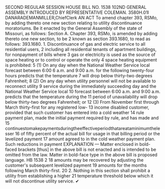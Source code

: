 SECOND REGULAR SESSION
HOUSE BILL NO. 1538
102ND GENERAL ASSEMBLY
INTRODUCED BY REPRESENTATIVE COLEMAN.
3580H.01I DANARADEMANMILLER,ChiefClerk
AN ACT
To amend chapter 393, RSMo, by adding thereto one new section relating to utility
discontinuance moratoriums.
Be it enacted by the General Assembly of the state of Missouri, as follows:
Section A. Chapter 393, RSMo, is amended by adding thereto one new section, to be
2 known as section 393.1680, to read as follows:
393.1680. 1. Discontinuance of gas and electric service to all residential users,
2 including all residential tenants of apartment buildings, for nonpayment of bills where
3 gas or electricity is used as the source of space heating or to control or operate the only
4 space heating equipment is prohibited:
5 (1) On any day when the National Weather Service local forecast between 6:00
6 a.m. and 9:00 a.m. for the following twenty-four hours predicts that the temperature
7 will drop below thirty-two degrees Fahrenheit;
8 (2) On any day when utility personnel will not be available to reconnect utility
9 service during the immediately succeeding day and the National Weather Service local
10 forecast between 6:00 a.m. and 9:00 a.m. predicts that the temperature during the
11 period of unavailability will drop below thirty-two degrees Fahrenheit; or
12 (3) From November first through March thirty-first for any registered low-
13 income disabled customer, provided that such customer has entered into a cold weather
14 rule payment plan, made the initial payment required by rule, and has made and
15 continuestomakepaymentsduringtheeffectiveperiodthatareataminimumthelesser
16 of fifty percent of the actual bill for usage in that billing period or the levelized payment
17 amount agreed to in the cold weather payment plan. Such reductions in payment
EXPLANATION — Matter enclosed in bold-faced brackets [thus] in the above bill is not enacted and is
intended to be omitted from the law. Matter in bold-face type in the above bill is proposed language.
HB 1538 2
18 amounts may be recovered by adjusting the customer's subsequent levelized payment
19 amounts for the months following March thirty-first.
20 2. Nothing in this section shall prohibit a utility from establishing a higher
21 temperature threshold below which it will not discontinue utility service.
✔